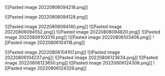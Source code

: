 ![[Pasted image 20220806094218.png]]

![[Pasted image 20220806094128.png]]

![[Pasted image 20220806094140.png]]
![[Pasted image 20220806094552.png]]
![[Pasted image 20220806094820.png]]
![[Pasted image 20220806103319.png]]
![[Pasted image 20220806103406.png]]
![[Pasted image 20220806104118.png]]

![[Pasted image 20220806104107.png]]
![[Pasted image 20220806104237.png]]
![[Pasted image 20220806123634.png]]
![[Pasted image 20220806123650.png]]
![[Pasted image 20220806124308.png]]
![[Pasted image 20220806124329.png]]